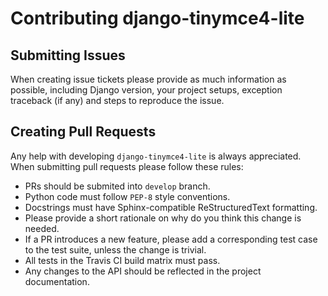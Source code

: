 # Contributing django-tinymce4-lite

## Submitting Issues

When creating issue tickets please provide as much information as possible,
including Django version, your project setups, exception traceback (if any)
and steps to reproduce the issue.

## Creating Pull Requests

Any help with developing `django-tinymce4-lite` is always appreciated. When
submitting pull requests please follow these rules:

- PRs should be submited into `develop` branch.
- Python code must follow `PEP-8` style conventions.
- Docstrings must have Sphinx-compatible ReStructuredText formatting.
- Please provide a short rationale on why do you think this change is needed.
- If a PR introduces a new feature, please add a corresponding test case
  to the test suite, unless the change is trivial.
- All tests in the Travis CI build matrix must pass.
- Any changes to the API should be reflected in the project documentation.
